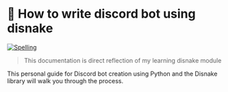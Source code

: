 
# 🐍 How to write discord bot using disnake

[![Spelling](https://github.com/banesullivan/README/actions/workflows/spelling.yml/badge.svg)](https://github.com/banesullivan/README/actions/workflows/spelling.yml)

> This documentation is direct reflection of my learning disnake module

This personal guide for Discord bot creation using Python and the Disnake library will walk you through the process.
